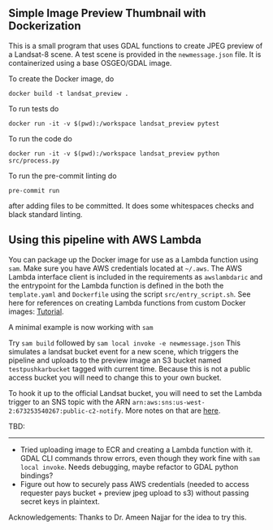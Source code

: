 ## Simple Image Preview Thumbnail with Dockerization

This is a small program that uses GDAL functions to create JPEG preview of a Landsat-8 scene. A test scene is provided in the `newmessage.json` file. It is containerized using a base OSGEO/GDAL image.

To create the Docker image, do

`docker build -t landsat_preview .`

To run tests do

`docker run -it -v $(pwd):/workspace landsat_preview pytest`

To run the code do

`docker run -it -v $(pwd):/workspace landsat_preview python src/process.py`

To run the pre-commit linting do

`pre-commit run`

after adding files to be committed. It does some whitespaces checks and black standard linting.

## Using this pipeline with AWS Lambda

You can package up the Docker image for use as a Lambda function using `sam`. Make sure you have AWS credentials located at `~/.aws`.
The AWS Lambda interface client is included in the requirements as `awslambdaric` and the entrypoint for the Lambda function is defined in the both the `template.yaml` and `Dockerfile` using the script `src/entry_script.sh`. See here
for references on creating Lambda functions from custom Docker images: [Tutorial](https://docs.aws.amazon.com/lambda/latest/dg/images-create.html#images-create-from-alt).

A minimal example is now working with `sam`

Try `sam build` followed by `sam local invoke -e newmessage.json`
This simulates a landsat bucket event for a new scene, which triggers the pipeline and uploads
to the preview image an S3 bucket named `testpushkarbucket` tagged with current time. Because this is not a public
access bucket you will need to change this to your own bucket.

To hook it up to the official Landsat bucket, you will need to set the Lambda trigger to an SNS topic with the ARN `arn:aws:sns:us-west-2:673253540267:public-c2-notify`.
More notes on that are [here](https://www.usgs.gov/core-science-systems/nli/landsat/landsat-commercial-cloud-data-access?qt-science_support_page_related_con=1#qt-science_support_page_related_con).

TBD:

---

- Tried uploading image to ECR and creating a Lambda function with it. GDAL CLI commands throw errors, even
  though they work fine with `sam local invoke`. Needs debugging, maybe refactor to GDAL python bindings?
- Figure out how to securely pass AWS credentials (needed to access requester pays bucket + preview jpeg upload to s3) without passing secret keys in plaintext.

Acknowledgements: Thanks to Dr. Ameen Najjar for the idea to try this.
